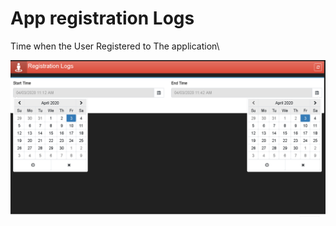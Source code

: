# App registration Logs

Time when the User Registered to The application\

![](../.gitbook/assets/image%20%28103%29.png)

